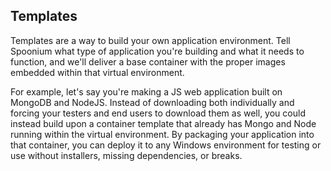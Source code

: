 ## Templates

Templates are a way to build your own application environment. Tell Spoonium what type of application you're building and what it needs to function, and we'll deliver a base container with the proper images embedded within that virtual environment.

For example, let's say you're making a JS web application built on MongoDB and NodeJS. Instead of downloading both individually and forcing your testers and end users to download them as well, you could instead build upon a container template that already has Mongo and Node running within the virtual environment. By packaging your application into that container, you can deploy it to any Windows environment for testing or use without installers, missing dependencies, or breaks.
